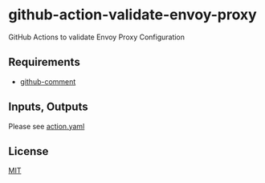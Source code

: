 # github-action-validate-envoy-proxy

GitHub Actions to validate Envoy Proxy Configuration

## Requirements

* [github-comment](https://github.com/suzuki-shunsuke/github-comment)

## Inputs, Outputs

Please see [action.yaml](action.yaml)

## License

[MIT](LICENSE)
